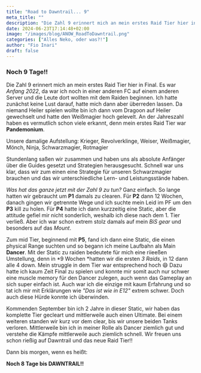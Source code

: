 ```yaml
---
title: "Road to Dawntrail... 9"
meta_title: ""
description: "Die Zahl 9 erinnert mich an mein erstes Raid Tier hier in Final"
date: 2024-06-23T17:14:48+02:00
image: "/images/blog/ANOW_RoadToDawntrail.png"
categories: ["Alles Neko, oder was?!"]
author: "Fio Inari"
draft: false
---
```


### Noch 9 Tage!!

Die Zahl 9 erinnert mich an mein erstes Raid Tier hier in Final.
Es war *Anfang 2022*, da war ich noch in einer anderen FC auf einem anderen Server und die Leute dort wollten mit dem Raiden beginnen.
Ich hatte zunächst keine Lust darauf, hatte mich dann aber überreden lassen. Da niemand Heiler spielen wollte bin ich dann vom Dragoon auf Heiler gewechselt und hatte den Weißmagier hoch gelevelt.
An der Jahreszahl haben es vermutlich schon viele erkannt, denn mein erstes Raid Tier war **Pandemonium**.

Unsere damalige Aufstellung:
Krieger, Revolverklinge, Weiser, Weißmagier, Mönch, Ninja, Schwarzmagier, Rotmagier

Stundenlang saßen wir zusammen und haben uns als absolute Anfänger über die Guides gesetzt und Strategien herausgesucht.
Schnell war uns klar, dass wir zum einen eine Strategie für unseren Schwarzmagier brauchen und das wir unterschiedliche Lern- und Leistungsstände haben.

*Was hat das ganze jetzt mit der Zahl 9 zu tun?*
Ganz einfach. So lange hatten wir gebraucht um **P1** damals zu clearen.
Für **P2** dann 12 Wochen, danach gingen wir getrennte Wege und ich suchte mein Leid im PF um den **P3** kill zu holen. 
Für **P4** hatte ich dann kurzzeitig eine Static, aber die attitude gefiel mir nicht sonderlich, weshalb ich diese nach dem 1. Tier verließ.
Aber ich war schon extrem stolz damals auf mein *BiS gear* und besonders auf das *Mount*.

Zum  mid Tier, beginnend mit **P5**, fand ich dann eine Static, die einen physical Range suchten und so begann ich meine Laufbahn als Main **Dancer**.
Mit der Static zu raiden bedeutete für mich eine riieeßen Umstellung, denn in *9 Wochen *hatten wir die ersten *3 Raids*, in 12 dann alle 4 down.
Mein struggle in dem Tier war entsprechend hoch :smile:
Dazu hatte ich kaum Zeit Final zu spielen und konnte mir somit auch nur schwer eine muscle memory für den Dancer zulegen, auch wenn das Gameplay an sich super einfach ist. Auch war ich die einzige mit kaum Erfahrung und so tat ich mir mit Erklärungen wie *"Das ist wie in E12"* extrem schwer.
Doch auch diese Hürde konnte ich überwinden.

Kommenden September bin ich 2 Jahre in dieser Static, wir haben das komplette Tier gecleart und mittlerweile auch einen Ultimate. Bei einem weiteren standen wir kurz vor dem clear, bis wir unsere beiden Tanks verloren. 
Mittlerweile bin ich in meiner Rolle als Dancer ziemlich gut und verstehe die Kämpfe mittlerweile auch ziemlich schnell.
Wir freuen uns schon rießig auf Dawntrail und das neue Raid Tier!!

Dann bis morgen, wenn es heißt:

**Noch 8 Tage bis DAWNTRAIL!!**